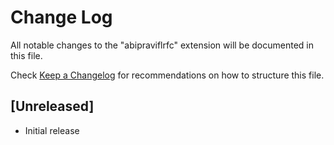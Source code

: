 # Change Log

All notable changes to the "abipraviflrfc" extension will be documented in this file.

Check [Keep a Changelog](http://keepachangelog.com/) for recommendations on how to structure this file.

## [Unreleased]

- Initial release